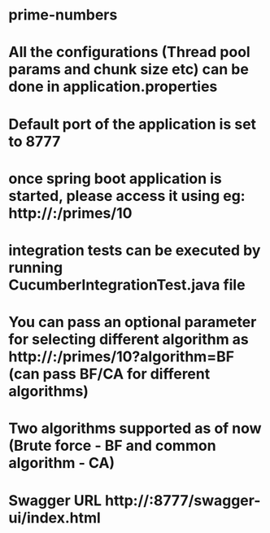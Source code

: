 # prime-numbers
# All the configurations (Thread pool params and chunk size etc) can be done in application.properties
# Default port of the application is set to 8777
# once spring boot application is started, please access it using eg: http://<hostname>:<port>/primes/10
# integration tests can be executed by running CucumberIntegrationTest.java file
# You can pass an optional parameter for selecting different algorithm as http://<hostname>:<port>/primes/10?algorithm=BF (can pass BF/CA for different algorithms)
# Two algorithms supported as of now (Brute force - BF and common algorithm - CA)
# Swagger URL http://<hostname>:8777/swagger-ui/index.html
